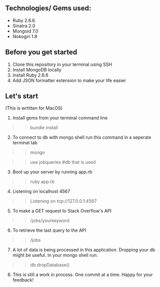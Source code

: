 ## Technologies/ Gems used: 
 - Ruby 2.6.6.
 - Sinatra 2.0
 - Mongoid 7.0
 - Nokogiri 1.8

## Before you get started
  1. Clone this repository in your terminal using SSH
  2. Install MongoDB locally
  3. Install Ruby 2.6.6
  4. Add JSON formatter extension to make your life easier 

## Let's start 
(This is wrtitten for MacOS)


1. Install gems from your terminal command line 
>> bundle install 

2. To connect to db with mongo shell run this command in a seperate terminal tab
>> mongo 

>> use jobqueries               #db that is used

3. Boot up your server by running app.rb
>> ruby app.rb

4. Listening on localhost 4567
>> Listening on tcp://127.0.0.1:4567

5. To make a GET request to Stack Overflow's API 
>> /jobs/yourkeyword

6. To retrieve the last query to the API
>> /jobs

7. A lot of data is being processed in this application. Dropping your db might be useful. In your mongo shell run: 
>> db.dropDatabase()

8. This is still a work in process. One commit at a time. Happy for your feedback!

